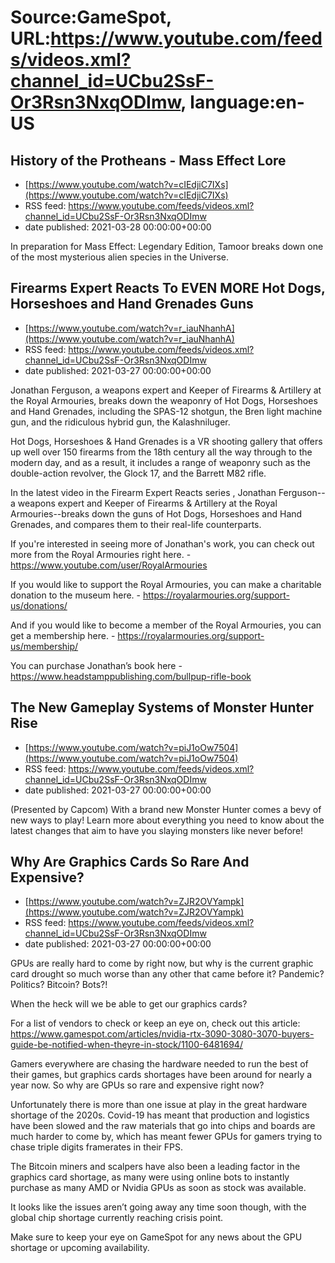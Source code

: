 # Source:GameSpot, URL:https://www.youtube.com/feeds/videos.xml?channel_id=UCbu2SsF-Or3Rsn3NxqODImw, language:en-US

## History of the Protheans - Mass Effect Lore
 - [https://www.youtube.com/watch?v=cIEdjiC7IXs](https://www.youtube.com/watch?v=cIEdjiC7IXs)
 - RSS feed: https://www.youtube.com/feeds/videos.xml?channel_id=UCbu2SsF-Or3Rsn3NxqODImw
 - date published: 2021-03-28 00:00:00+00:00

In preparation for Mass Effect: Legendary Edition, Tamoor breaks down one of the most mysterious alien species in the Universe.

## Firearms Expert Reacts To EVEN MORE Hot Dogs, Horseshoes and Hand Grenades Guns
 - [https://www.youtube.com/watch?v=r_iauNhanhA](https://www.youtube.com/watch?v=r_iauNhanhA)
 - RSS feed: https://www.youtube.com/feeds/videos.xml?channel_id=UCbu2SsF-Or3Rsn3NxqODImw
 - date published: 2021-03-27 00:00:00+00:00

Jonathan Ferguson, a weapons expert and Keeper of Firearms & Artillery at the Royal Armouries, breaks down the weaponry of Hot Dogs, Horseshoes and Hand Grenades, including the SPAS-12 shotgun, the Bren light machine gun, and the ridiculous hybrid gun, the Kalashniluger.

Hot Dogs, Horseshoes & Hand Grenades is a VR shooting gallery that offers up well over 150 firearms from the 18th century all the way through to the modern day, and as a result, it includes a range of weaponry such as the double-action revolver, the Glock 17, and the Barrett M82 rifle.

In the latest video in the Firearm Expert Reacts series , Jonathan Ferguson--a weapons expert and Keeper of Firearms & Artillery at the Royal Armouries--breaks down the guns of Hot Dogs, Horseshoes and Hand Grenades, and compares them to their real-life counterparts.

If you're interested in seeing more of Jonathan's work, you can check out more from the Royal Armouries right here. - https://www.youtube.com/user/RoyalArmouries

If you would like to support the Royal Armouries, you can make a charitable donation to the museum here. - https://royalarmouries.org/support-us/donations/

And if you would like to become a member of the Royal Armouries, you can get a membership here. - https://royalarmouries.org/support-us/membership/

You can purchase Jonathan’s book here - https://www.headstamppublishing.com/bullpup-rifle-book

## The New Gameplay Systems of Monster Hunter Rise
 - [https://www.youtube.com/watch?v=piJ1oOw7504](https://www.youtube.com/watch?v=piJ1oOw7504)
 - RSS feed: https://www.youtube.com/feeds/videos.xml?channel_id=UCbu2SsF-Or3Rsn3NxqODImw
 - date published: 2021-03-27 00:00:00+00:00

(Presented by Capcom) With a brand new Monster Hunter comes a bevy of new ways to play! Learn more about everything you need to know about the latest changes that aim to have you slaying monsters like never before!

## Why Are Graphics Cards So Rare And Expensive?
 - [https://www.youtube.com/watch?v=ZJR2OVYampk](https://www.youtube.com/watch?v=ZJR2OVYampk)
 - RSS feed: https://www.youtube.com/feeds/videos.xml?channel_id=UCbu2SsF-Or3Rsn3NxqODImw
 - date published: 2021-03-27 00:00:00+00:00

GPUs are really hard to come by right now, but why is the current graphic card drought so much worse than any other that came before it? Pandemic? Politics? Bitcoin? Bots?!

When the heck will we be able to get our graphics cards?

For a list of vendors to check or keep an eye on, check out this article: https://www.gamespot.com/articles/nvidia-rtx-3090-3080-3070-buyers-guide-be-notified-when-theyre-in-stock/1100-6481694/

Gamers everywhere are chasing the hardware needed to run the best of their games, but graphics cards shortages have been around for nearly a year now. So why are GPUs so rare and expensive right now?

Unfortunately there is more than one issue at play in the great hardware shortage of the 2020s. Covid-19 has meant that production and logistics have been slowed and the raw materials that go into chips and boards are much harder to come by, which has meant fewer GPUs for gamers trying to chase triple digits framerates in their FPS.

The Bitcoin miners and scalpers have also been a leading factor in the graphics card shortage, as many were using online bots to instantly purchase as many AMD or Nvidia GPUs as soon as stock was available.

It looks like the issues aren’t going away any time soon though, with the global chip shortage currently reaching crisis point. 

Make sure to keep your eye on GameSpot for any news about the GPU shortage or upcoming availability.

